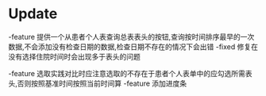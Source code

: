 # Update 
-feature 提供一个从患者个人表查询总表表头的按钮,查询按时间排序最早的一次数据,不会添加没有检查日期的数据,检查日期不存在的情况下会出错
-fixed 修复在没有选择住院时间时会出现多于表头的问题

-feature 选取实践对比时应注意选取的不存在于患者个人表单中的应勾选所需表头,否则按照基准时间按照当前时间算
-feature 添加进度条